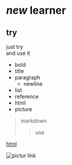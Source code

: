 # ***new*** learner
## try

just try  
and use it
* bold
* title
* paragraph
   * newline
* list
* reference
* html
* picture
>markdown
>>use

[html](//github.com/)

![pictur link][link]

[link]://github.com/
<!---
gangkaishi/gangkaishi is a ✨ special ✨ repository because its `README.md` (this file) appears on your GitHub profile.
You can click the Preview link to take a look at your changes.
--->
